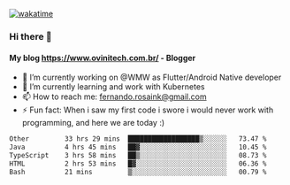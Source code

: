 [![wakatime](https://wakatime.com/badge/user/d5892087-17e6-46ab-8384-91a71a9b88d8.svg)](https://wakatime.com/@d5892087-17e6-46ab-8384-91a71a9b88d8)
### Hi there 👋

#### My blog https://www.ovinitech.com.br/ - Blogger

- 🔭 I’m currently working on @WMW as Flutter/Android Native developer
- 🌱 I’m currently learning and work with Kubernetes
- 📫 How to reach me: fernando.rosaink@gmail.com 
- ⚡ Fun fact: When i saw my first code i swore i would never work with programming, and here we are today :)

<!--START_SECTION:waka-->

```txt
Other         33 hrs 29 mins  ██████████████████▒░░░░░░   73.47 %
Java          4 hrs 45 mins   ██▓░░░░░░░░░░░░░░░░░░░░░░   10.45 %
TypeScript    3 hrs 58 mins   ██▒░░░░░░░░░░░░░░░░░░░░░░   08.73 %
HTML          2 hrs 53 mins   █▓░░░░░░░░░░░░░░░░░░░░░░░   06.36 %
Bash          21 mins         ▒░░░░░░░░░░░░░░░░░░░░░░░░   00.79 %
```

<!--END_SECTION:waka-->
